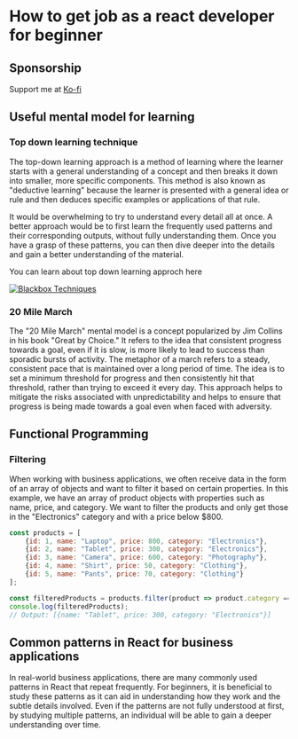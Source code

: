 # How to get job as a react developer for beginner

## Sponsorship

Support me at [Ko-fi](https://ko-fi.com/secretbasex)

## Useful mental model for learning

### Top down learning technique

The top-down learning approach is a method of learning where the learner starts with a general understanding of a concept and then breaks it down into smaller, more specific components. This method is also known as "deductive learning" because the learner is presented with a general idea or rule and then deduces specific examples or applications of that rule.

It would be overwhelming to try to understand every detail all at once. A better approach would be to first learn the frequently used patterns and their corresponding outputs, without fully understanding them. Once you have a grasp of these patterns, you can then dive deeper into the details and gain a better understanding of the material.

You can learn about top down learning approch here

[![Blackbox Techniques](https://img.youtube.com/vi/RDzsrmMl48I/0.jpg)](https://www.youtube.com/watch?v=RDzsrmMl48I)

### 20 Mile March

The "20 Mile March" mental model is a concept popularized by Jim Collins in his book "Great by Choice." It refers to the idea that consistent progress towards a goal, even if it is slow, is more likely to lead to success than sporadic bursts of activity. The metaphor of a march refers to a steady, consistent pace that is maintained over a long period of time. The idea is to set a minimum threshold for progress and then consistently hit that threshold, rather than trying to exceed it every day. This approach helps to mitigate the risks associated with unpredictability and helps to ensure that progress is being made towards a goal even when faced with adversity.

## Functional Programming 

### Filtering

When working with business applications, we often receive data in the form of an array of objects and want to filter it based on certain properties. In this example, we have an array of product objects with properties such as name, price, and category. We want to filter the products and only get those in the "Electronics" category and with a price below $800.

```javascript
const products = [
    {id: 1, name: "Laptop", price: 800, category: "Electronics"},
    {id: 2, name: "Tablet", price: 300, category: "Electronics"},
    {id: 3, name: "Camera", price: 600, category: "Photography"},
    {id: 4, name: "Shirt", price: 50, category: "Clothing"},
    {id: 5, name: "Pants", price: 70, category: "Clothing"}
];

const filteredProducts = products.filter(product => product.category === "Electronics" && product.price < 800);
console.log(filteredProducts); 
// Output: [{name: "Tablet", price: 300, category: "Electronics"}]
```

## Common patterns in React for business applications
In real-world business applications, there are many commonly used patterns in React that repeat frequently. For beginners, it is beneficial to study these patterns as it can aid in understanding how they work and the subtle details involved. Even if the patterns are not fully understood at first, by studying multiple patterns, an individual will be able to gain a deeper understanding over time.

